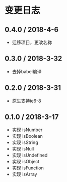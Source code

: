 # 变更日志

## 0.4.0 / 2018-4-6

- 迁移项目，更改名称 

## 0.3.0 / 2018-3-32

- 去掉babel编译

## 0.2.0 / 2018-3-31

- 原生支持ie6-8 

## 0.1.0 / 2018-3-17

- 实现 isNumber
- 实现 isBoolean
- 实现 isString
- 实现 isNull
- 实现 isUndefined
- 实现 isObject
- 实现 isFunction
- 实现 isArray
